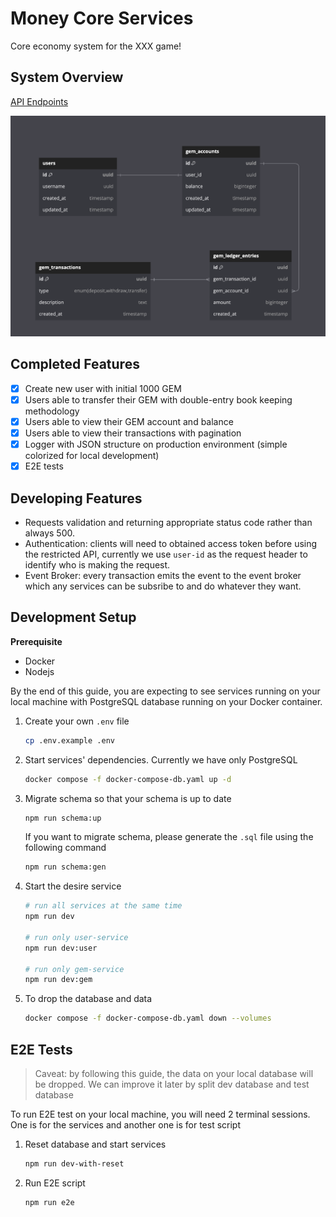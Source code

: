 # Money Core Services

Core economy system for the XXX game!

## System Overview

[API Endpoints](./docs/API.md)

![Database Schema](./docs/dbdiagram.png)

## Completed Features

- [x] Create new user with initial 1000 GEM
- [x] Users able to transfer their GEM with double-entry book keeping methodology
- [x] Users able to view their GEM account and balance
- [x] Users able to view their transactions with pagination
- [x] Logger with JSON structure on production environment (simple colorized for local development)
- [x] E2E tests

## Developing Features

- Requests validation and returning appropriate status code rather than always 500.
- Authentication: clients will need to obtained access token before using the restricted API, currently we use `user-id` as the request header to identify who is making the request.
- Event Broker: every transaction emits the event to the event broker which any services can be subsribe to and do whatever they want.

## Development Setup

**Prerequisite**

- Docker
- Nodejs

By the end of this guide, you are expecting to see services running on your local machine with PostgreSQL database running on your Docker container.

1. Create your own `.env` file

   ```sh
   cp .env.example .env
   ```

2. Start services' dependencies. Currently we have only PostgreSQL

   ```sh
   docker compose -f docker-compose-db.yaml up -d
   ```

3. Migrate schema so that your schema is up to date

   ```sh
   npm run schema:up
   ```

   If you want to migrate schema, please generate the `.sql` file using the following command

   ```sh
   npm run schema:gen
   ```

4. Start the desire service

   ```sh
   # run all services at the same time
   npm run dev

   # run only user-service
   npm run dev:user

   # run only gem-service
   npm run dev:gem
   ```

5. To drop the database and data

   ```sh
   docker compose -f docker-compose-db.yaml down --volumes
   ```

## E2E Tests

> Caveat: by following this guide, the data on your local database will be dropped. We can improve it later by split dev database and test database

To run E2E test on your local machine, you will need 2 terminal sessions. One is for the services and another one is for test script

1. Reset database and start services

   ```sh
   npm run dev-with-reset
   ```

2. Run E2E script

   ```sh
   npm run e2e
   ```
